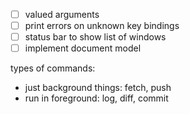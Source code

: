 - [ ] valued arguments
- [ ] print errors on unknown key bindings
- [ ] status bar to show list of windows
- [ ] implement document model

types of commands:
- just background things: fetch, push
- run in foreground: log, diff, commit
